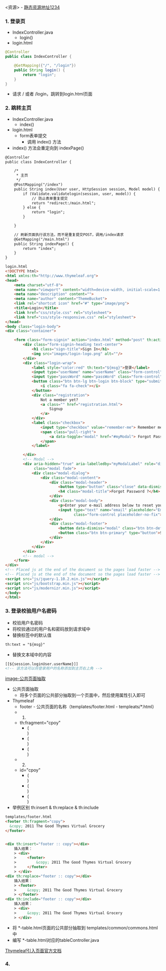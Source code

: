 <资源> - [静态资源地址1234](https://wws.lanzous.com/b01c2x0xc)

### 1. 登录页
- IndexController.java
    - login()
- login.html

```java
@Controller
public class IndexController {

    @GetMapping({"/", "/login"})
    public String login() {
        return "login";
    }
}
```
- 请求 / 或者 /login，跳转到login.html页面

### 2. 跳转主页
- IndexController.java
    - index()
- login.html
    - form表单提交
        - 调用 index() 方法
- index() 方法会重定向到 indexPage()

```html
@Controller
public class IndexController {

    /*
     * 主页
     */
    @PostMapping("/index")
    public String index(User user, HttpSession session, Model model) {
        if (Validate.validatelogin(session, user, model)) {
            // 防止表单重复提交
            return "redirect:/main.html";
        } else {
            return "login";
        }

    }

    // 刷新页面执行该方法，而不是重复提交POST，调用/index请求
    @GetMapping("/main.html")
    public String indexPage() {
        return "index";
    }
}
```

```html
login.html
<!DOCTYPE html>
<html xmlns:th="http://www.thymeleaf.org">
<head>
    <meta charset="utf-8">
    <meta name="viewport" content="width=device-width, initial-scale=1.0, maximum-scale=1.0">
    <meta name="description" content="">
    <meta name="author" content="ThemeBucket">
    <link rel="shortcut icon" href="#" type="image/png">
    <title>Login</title>
    <link href="css/style.css" rel="stylesheet">
    <link href="css/style-responsive.css" rel="stylesheet">
</head>
<body class="login-body">
<div class="container">

    <form class="form-signin" action="index.html" method="post" th:action="@{index}">
        <div class="form-signin-heading text-center">
            <h1 class="sign-title">Sign In</h1>
            <img src="images/login-logo.png" alt=""/>
        </div>
        <div class="login-wrap">
            <label style="color:red" th:text="${msg}">登录</label>
            <input type="userName" name="userName" class="form-control" placeholder="UserName" autofocus>
            <input type="passWord" name="passWord" class="form-control" placeholder="Password">
            <button class="btn btn-lg btn-login btn-block" type="submit">
                <i class="fa fa-check"></i>
            </button>
            <div class="registration">
                Not a member yet?
                <a class="" href="registration.html">
                    Signup
                </a>
            </div>
            <label class="checkbox">
                <input type="checkbox" value="remember-me"> Remember me
                <span class="pull-right">
                    <a data-toggle="modal" href="#myModal"> Forgot Password?</a>
                </span>
            </label>

        </div>
        <!-- Modal -->
        <div aria-hidden="true" aria-labelledby="myModalLabel" role="dialog" tabindex="-1" id="myModal"
             class="modal fade">
            <div class="modal-dialog">
                <div class="modal-content">
                    <div class="modal-header">
                        <button type="button" class="close" data-dismiss="modal" aria-hidden="true">&times;</button>
                        <h4 class="modal-title">Forgot Password ?</h4>
                    </div>
                    <div class="modal-body">
                        <p>Enter your e-mail address below to reset your password.</p>
                        <input type="text" name="email" placeholder="Email" autocomplete="off"
                               class="form-control placeholder-no-fix">
                    </div>
                    <div class="modal-footer">
                        <button data-dismiss="modal" class="btn btn-default" type="button">Cancel</button>
                        <button class="btn btn-primary" type="button">Submit</button>
                    </div>
                </div>
            </div>
        </div>
        <!-- modal -->
    </form>
</div>
<!-- Placed js at the end of the document so the pages load faster -->
<!-- Placed js at the end of the document so the pages load faster -->
<script src="js/jquery-1.10.2.min.js"></script>
<script src="js/bootstrap.min.js"></script>
<script src="js/modernizr.min.js"></script>
</body>
</html>
```

### 3. 登录校验用户名密码
- 校验用户名密码
- 将校验通过的用户名和密码放到请求域中
- 替换标签中的默认值

```html
th:text = "${msg}"
```

- 替换文本域中的内容

```html
[[${session.loginUser.userName}]]
<!-- 该方法可以将登录用户的名称添加到主页右上角 -->
```

[image-公共页面抽取](../image/https://www.bilibili.com/video/BV19K4y1L7MT?p=45&spm_id_from=pageDriver)

- 公共页面抽取
    - 将多个页面的公共部分抽取到一个页面中，然后使用属性引入即可
- Thymeleaf
    - footer  - 公共页面的名称（templates/footer.html - templeats/*.html）
    - 1)
    - th:fragment="cpoy"
        - <div th:insert="footer :: copy"></div>   (<div th:insert="~{footer :: copy}"></div>)
        - <div th:replace="footer :: copy"></div>   (<div th:replace="~{footer :: copy}"></div>)
        - <div th:include="footer :: copy"></div>   (<div th:include="~{footer :: copy}"></div>)
    - 2)
    - id="cpoy"
        - <div th:insert="footer :: #copy"></div>   (<div th:insert="~{footer :: #copy}"></div>)
        - <div th:replace="footer :: #copy"></div>   (<div th:replace="~{footer :: #copy}"></div>)
        - <div th:include="footer :: #copy"></div>   (<div th:include="~{footer :: #copy}"></div>)
- 举例区别 th:insert & th:replace & th:include
```html
templates/footer.html
<footer th:fragment="copy">
  &copy; 2011 The Good Thymes Virtual Grocery
</footer>


<div th:insert="footer :: copy"></div>
    插入结果：
    > <div>
    >     <footer>
    >         &copy; 2011 The Good Thymes Virtual Grocery
    >     </footer>
    > </div>
<div th:replace="footer :: copy"></div>
    插入结果：
    > <footer>
    >     &copy; 2011 The Good Thymes Virtual Grocery
    > </footer>
<div th:include="footer :: copy"></div>
    插入结果：
    > <div>
    >     &copy; 2011 The Good Thymes Virtual Grocery
    > </div>
```

- 将 *-table.html页面的公共部分抽取到 templates/common/commons.html中
- 编写 *-table.html对应的tableController.java

[Thymeleaf引入页面官方文档](https://www.thymeleaf.org/doc/tutorials/3.0/usingthymeleaf.html#template-layout)




### 4. 